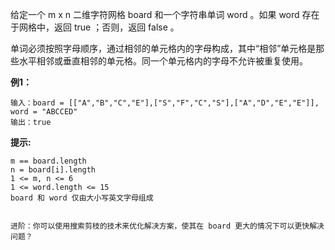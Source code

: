 给定一个 m x n 二维字符网格 board 和一个字符串单词 word 。如果 word 存在于网格中，返回 true ；否则，返回 false 。

单词必须按照字母顺序，通过相邻的单元格内的字母构成，其中“相邻”单元格是那些水平相邻或垂直相邻的单元格。同一个单元格内的字母不允许被重复使用。

**例1：**
```
输入：board = [["A","B","C","E"],["S","F","C","S"],["A","D","E","E"]], word = "ABCCED"
输出：true
```

**提示:**
```
m == board.length
n = board[i].length
1 <= m, n <= 6
1 <= word.length <= 15
board 和 word 仅由大小写英文字母组成
 

进阶：你可以使用搜索剪枝的技术来优化解决方案，使其在 board 更大的情况下可以更快解决问题？
```


